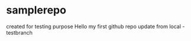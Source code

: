




# samplerepo
created for testing purpose
Hello
my first github repo
update from local - testbranch
